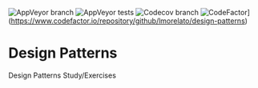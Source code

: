 ![AppVeyor branch](https://img.shields.io/appveyor/ci/lmorelato/design-patterns/master.svg?style=popout-square&logo=appveyor)
![AppVeyor tests](https://img.shields.io/appveyor/tests/lmorelato/design-patterns.svg?logo=appveyor&style=popout-square)
![Codecov branch](https://img.shields.io/codecov/c/github/lmorelato/design-patterns/master.svg?logo=codecov&style=popout-square) 
![CodeFactor](https://www.codefactor.io/repository/github/lmorelato/design-patterns/badge)](https://www.codefactor.io/repository/github/lmorelato/design-patterns)

# Design Patterns
Design Patterns Study/Exercises
